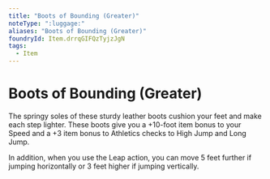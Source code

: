 ```yaml
---
title: "Boots of Bounding (Greater)"
noteType: ":luggage:"
aliases: "Boots of Bounding (Greater)"
foundryId: Item.drrqGIFQzTyjzJgN
tags:
  - Item
---
```


# Boots of Bounding (Greater)

The springy soles of these sturdy leather boots cushion your feet and make each step lighter. These boots give you a +10-foot item bonus to your Speed and a +3 item bonus to Athletics checks to High Jump and Long Jump.

In addition, when you use the Leap action, you can move 5 feet further if jumping horizontally or 3 feet higher if jumping vertically.
